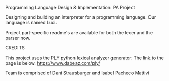 Programming Language Design & Implementation: PA Project

Designing and building an interpreter for a programming language. Our language is named Luci.

Project part-specific readme's are available for both the lexer and the parser now.


CREDITS

This project uses the PLY python lexical analyzer generator. The link to the page is below.
https://www.dabeaz.com/ply/

Team is comprised of Dani Strausburger and Isabel Pacheco Mattivi
